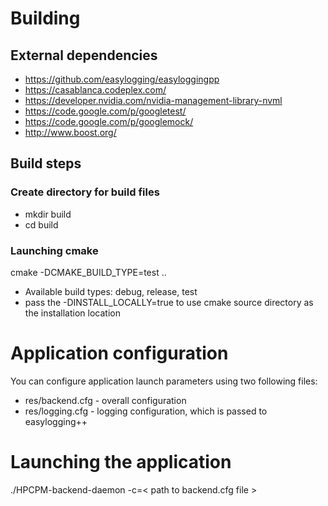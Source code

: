 # Building
## External dependencies
* https://github.com/easylogging/easyloggingpp
* https://casablanca.codeplex.com/
* https://developer.nvidia.com/nvidia-management-library-nvml
* https://code.google.com/p/googletest/
* https://code.google.com/p/googlemock/
* http://www.boost.org/

## Build steps
### Create directory for build files
* mkdir build
* cd build

### Launching cmake
cmake -DCMAKE_BUILD_TYPE=test ..
* Available build types: debug, release, test
* pass the -DINSTALL_LOCALLY=true to use cmake source directory as the installation location

# Application configuration
You can configure application launch parameters using two following files:
* res/backend.cfg - overall configuration
* res/logging.cfg - logging configuration, which is passed to easylogging++

# Launching the application
./HPCPM-backend-daemon -c=< path to backend.cfg file >
